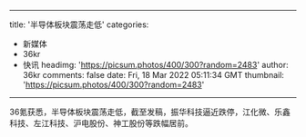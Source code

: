 
---
title: '半导体板块震荡走低'
categories: 
 - 新媒体
 - 36kr
 - 快讯
headimg: 'https://picsum.photos/400/300?random=2483'
author: 36kr
comments: false
date: Fri, 18 Mar 2022 05:11:34 GMT
thumbnail: 'https://picsum.photos/400/300?random=2483'
---

<div>   
36氪获悉，半导体板块震荡走低，截至发稿，振华科技逼近跌停，江化微、乐鑫科技、左江科技、沪电股份、神工股份等跌幅居前。  
</div>
            